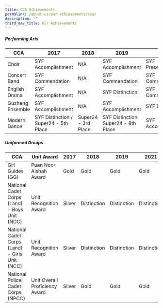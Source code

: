 ```yaml
---
title: CCA Achievements
permalink: /about-us/our-achievements/cca/
description: ""
third_nav_title: Our Achievements
---
```

##### Performing Arts



| CCA | 2017 | 2018 | 2019 | 2021 | 2023 |
| -------- | -------- | -------- | -------- | -------- | -------- |
| Choir     | SYF Accomplishment     | N/A     | SYF Accomplishment     | SYF Presentation     | SYF Commendation     |
| Concert Band     | SYF Commendation     | N/A     | SYF Commendation     | SYF Commendation     | SYF Accomplishment     |
| English Drama     | SYF Accomplishment     | N/A     | SYF Distinction     | SYF Commendation     | SYF Accomplishment     |
| Guzheng Ensemble     | SYF Accomplishment     | N/A     | SYF Accomplishment     | SYF Distinction     | SYF Distinction     |
| Modern Dance     | SYF Distinction / Super24 - 5th Place     | Super24 - 3rd Place     | SYF Distinction  Super24 - 8th Place     | SYF Accomplishment     | SYF Distinction     |

##### Uniformed Groups

| CCA | Unit Award | 2017 | 2018 | 2019 | 2021 | 2022 |
| -------- | -------- | -------- | -------- | -------- | -------- | -------- |
| Girl Guides (GG) | Puan Noor Aishah Award | Gold | Gold | Gold | Gold | Gold |
| National Cadet Corps (Land) - Boys Unit (NCC) | Unit Recognition Award | Silver | Distinction | Distinction | Distinction | Distinction |
| National Cadet Corps (Land) - Girls Unit (NCC) | Unit Recognition Award | Silver | Distinction | Distinction | Distinction | Distinction |
| National Police Cadet Corps (NPCC) | Unit Overall Proficiency Award | Silver | Gold | Gold | Gold | Gold |